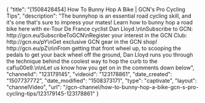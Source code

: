 {
    "title": "[1508428454] How To Bunny Hop A Bike | GCN's Pro Cycling Tips",
    "description": "The bunnyhop is an essential road cycling skill, and it's one that's sure to impress your mates! Learn how to bunny hop a road bike here with ex-Tour De France cyclist Dan Lloyd.\n\nSubscribe to GCN: http:\/\/gcn.eu\/SubscribeToGCN\nRegister your interest in the GCN Club: http:\/\/gcn.eu\/pY\nGet exclusive GCN gear in the GCN shop! http:\/\/gcn.eu\/pZ\n\nFrom getting that front wheel up, to scooping the pedals to get your back wheel off the ground, Dan Lloyd runs you through the technique behind the coolest way to hop the curb to the caf\u00e9.\n\nLet us know how you get on in the comments down below",
    "channelid": "123179145",
    "videoid": "123178861",
    "date_created": "1507737772",
    "date_modified": "1508373171",
    "type": "captivate",
    "layout": "channelVideo",
    "url": "\/gcn-channel\/how-to-bunny-hop-a-bike-gcn-s-pro-cycling-tips\/123179145-123178861"
}
